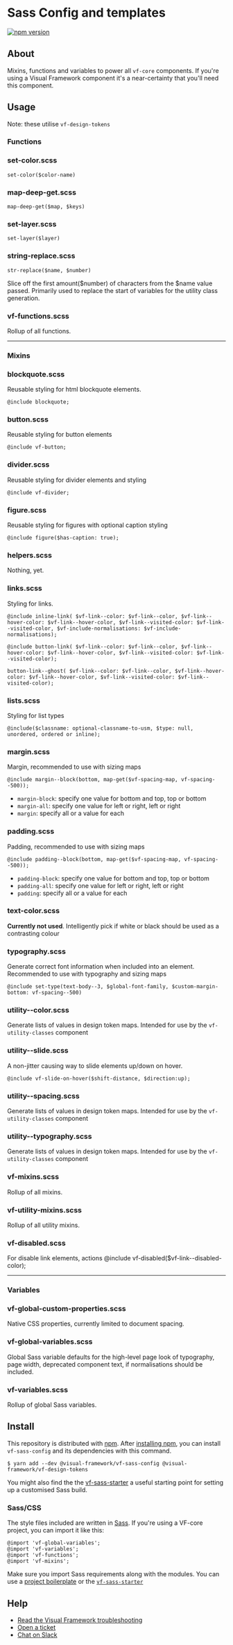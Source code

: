 # Sass Config and templates

[![npm version](https://badge.fury.io/js/%40visual-framework%2Fvf-sass-config.svg)](https://badge.fury.io/js/%40visual-framework%2Fvf-sass-config)

## About

Mixins, functions and variables to power all `vf-core` components. If you're using a Visual Framework component it's a near-certainty that you'll need this component.

## Usage

Note: these utilise `vf-design-tokens`

### Functions

### set-color.scss

 `set-color($color-name)`

### map-deep-get.scss

`map-deep-get($map, $keys)`

### set-layer.scss

`set-layer($layer)`

### string-replace.scss

`str-replace($name, $number)`

Slice off the first amount($number) of characters from the $name value passed. Primarily used to replace the start of variables for the utility class generation.

### vf-functions.scss

Rollup of all functions.

---

### Mixins

### blockquote.scss

Reusable styling for html blockquote elements.

`@include blockquote;`

### button.scss

Reusable styling for button elements

`@include vf-button;`

### divider.scss

Reusable styling for divider elements and styling

`@include vf-divider;`

### figure.scss

Reusable styling for figures with optional caption styling

`@include figure($has-caption: true);`

### helpers.scss

Nothing, yet.

### links.scss

Styling for links.

`@include inline-link(
  $vf-link--color: $vf-link--color,
  $vf-link--hover-color: $vf-link--hover-color,
  $vf-link--visited-color: $vf-link--visited-color,
  $vf-include-normalisations: $vf-include-normalisations);`

`@include button-link(
  $vf-link--color: $vf-link--color,
  $vf-link--hover-color: $vf-link--hover-color,
  $vf-link--visited-color: $vf-link--visited-color);`

`button-link--ghost(
  $vf-link--color: $vf-link--color,
  $vf-link--hover-color: $vf-link--hover-color,
  $vf-link--visited-color: $vf-link--visited-color);`

### lists.scss

Styling for list types

`@include($classname: optional-classname-to-usm, $type: null, unordered, ordered or inline);`

### margin.scss

Margin, recommended to use with sizing maps

`@include margin--block(bottom, map-get($vf-spacing-map, vf-spacing--500));`

- `margin-block`: specify one value for bottom and top, top or bottom
- `margin-all`: specify one value for left or right, left or right
- `margin`: specify all or a value for each

### padding.scss

Padding, recommended to use with sizing maps

`@include padding--block(bottom, map-get($vf-spacing-map, vf-spacing--500));`

- `padding-block`: specify one value for bottom and top, top or bottom
- `padding-all`: specify one value for left or right, left or right
- `padding`: specify all or a value for each

### text-color.scss

**Currently not used**. Intelligently pick if white or black should be used as a contrasting colour

### typography.scss

Generate correct font information when included into an element.
Recommended to use with typography and sizing maps

`@include set-type(text-body--3, $global-font-family, $custom-margin-bottom: vf-spacing--500)`

### utility--color.scss

Generate lists of values in design token maps. Intended for use by the `vf-utility-classes` component

### utility--slide.scss

A non-jitter causing way to slide elements up/down on hover.

`@include vf-slide-on-hover($shift-distance, $direction:up);`

### utility--spacing.scss

Generate lists of values in design token maps. Intended for use by the `vf-utility-classes` component

### utility--typography.scss

Generate lists of values in design token maps. Intended for use by the `vf-utility-classes` component

### vf-mixins.scss

Rollup of all mixins.

### vf-utility-mixins.scss

Rollup of all utility mixins.

### vf-disabled.scss

For disable link elements, actions
@include vf-disabled($vf-link--disabled-color);

---

### Variables

### vf-global-custom-properties.scss

Native CSS properties, currently limited to document spacing.

### vf-global-variables.scss

Global Sass variable defaults for the high-level page look of typography, page width,
deprecated component text, if normalisations should be included.

### vf-variables.scss

Rollup of global Sass variables.

## Install

This repository is distributed with [npm](https://www.npmjs.com/). After [installing npm](https://nodejs.org/), you can install `vf-sass-config` and its dependencies with this command.

```
$ yarn add --dev @visual-framework/vf-sass-config @visual-framework/vf-design-tokens
```

You might also find the the [vf-sass-starter](https://stable.visual-framework.dev/components/detail/vf-sass-starter.html) a useful starting point for setting up a customised Sass build.

### Sass/CSS

The style files included are written in [Sass](https://sass-lang.com/). If you're using a VF-core project, you can import it like this:

```
@import 'vf-global-variables';
@import 'vf-variables';
@import 'vf-functions';
@import 'vf-mixins';
```

Make sure you import Sass requirements along with the modules. You can use a [project boilerplate](https://stable.visual-framework.dev/building/) or the [`vf-sass-starter`](https://stable.visual-framework.dev/components/vf-sass-starter/)

## Help

- [Read the Visual Framework troubleshooting](https://stable.visual-framework.dev/troubleshooting/)
- [Open a ticket](https://github.com/visual-framework/vf-core/issues)
- [Chat on Slack](https://join.slack.com/t/visual-framework/shared_invite/enQtNDAxNzY0NDg4NTY0LWFhMjEwNGY3ZTk3NWYxNWVjOWQ1ZWE4YjViZmY1YjBkMDQxMTNlNjQ0N2ZiMTQ1ZTZiMGM4NjU5Y2E0MjM3ZGQ)
